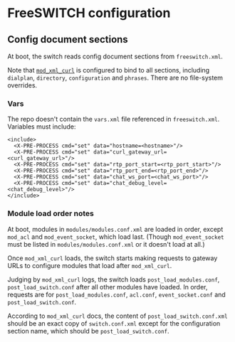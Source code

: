 # FreeSWITCH configuration


## Config document sections

At boot,
the switch reads config document sections
from `freeswitch.xml`.

Note that
[`mod_xml_curl`](https://freeswitch.org/confluence/display/FREESWITCH/mod_xml_curl)
is configured to
bind to all sections, including
`dialplan`,
`directory`,
`configuration`
and `phrases`.
There are no file-system overrides.


### Vars

The repo doesn't contain the `vars.xml` file
referenced in `freeswitch.xml`.
Variables must include:

    <include>
      <X-PRE-PROCESS cmd="set" data="hostname=<hostname>"/>
      <X-PRE-PROCESS cmd="set" data="curl_gateway_url=<curl_gateway_url>"/>
      <X-PRE-PROCESS cmd="set" data="rtp_port_start=<rtp_port_start>"/>
      <X-PRE-PROCESS cmd="set" data="rtp_port_end=<rtp_port_end>"/>
      <X-PRE-PROCESS cmd="set" data="chat_ws_port=<chat_ws_port>"/>
      <X-PRE-PROCESS cmd="set" data="chat_debug_level=<chat_debug_level>"/>
    </include>


### Module load order notes

At boot,
modules in `modules/modules.conf.xml`
are loaded in order,
except `mod_acl` and `mod_event_socket`,
which load last.
(Though `mod_event_socket`
must be listed in `modules/modules.conf.xml`
or it doesn't load at all.)

Once `mod_xml_curl` loads,
the switch starts making requests
to gateway URLs
to configure modules that load after `mod_xml_curl`.

Judging by `mod_xml_curl` logs,
the switch loads
`post_load_modules.conf`,
`post_load_switch.conf`
after all other modules have loaded.
In order, requests are for
`post_load_modules.conf`,
`acl.conf`,
`event_socket.conf`
and `post_load_switch.conf`.

According to `mod_xml_curl` docs,
the content of `post_load_switch.conf.xml`
should be an exact copy of `switch.conf.xml`
except for the configuration section name,
which should be `post_load_switch.conf`.
